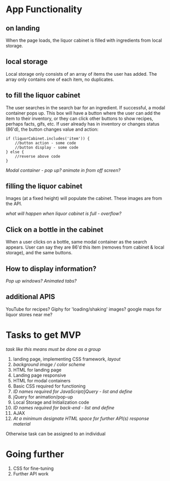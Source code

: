 # App Functionality

## on landing

When the page loads, the liquor cabinet is filled with ingredients from local storage.

## local storage

Local storage only consists of an array of items the user has added. The array only contains one of each item, no duplicates.

## to fill the liquor cabinet

The user searches in the search bar for an ingredient. If successful, a modal container pops up. This box will have a button where the user can add the item to their inventory, or they can click other buttons to show recipes, perhaps facts, gifs, etc. If user already has in inventory or changes status (86'd), the button changes value and action:

    if (liquorCabinet.includes('item')) {
        //button action - some code
        //button display - some code
    } else {
        //reverse above code
    }

_Modal container - pop up? animate in from off screen?_

## filling the liquor cabinet

Images (at a fixed height) will populate the cabinet. These images are from the API.

_what will happen when liquor cabinet is full - overflow?_

## Click on a bottle in the cabinet

When a user clicks on a bottle, same modal container as the search appears. User can say they are 86'd this item (removes from cabinet & local storage), and the same buttons.

## How to display information?

_Pop up windows? Animated tabs?_

## additional APIS

YouTube for recipes? Giphy for 'loading/shaking' images? google maps for liquor stores near me?

# Tasks to get MVP

_task like this means must be done as a group_

1. landing page, implementing CSS framework, _layout_
1. _background image / color scheme_
1. HTML for landing page
1. Landing page responsive
1. HTML for modal containers
1. Basic CSS required for functioning
1. _ID names required for JavaScript/jQuery - list and define_
1. jQuery for animation/pop-up
1. Local Storage and Initialization code
1. _ID names required for back-end - list and define_
1. AJAX
1. _At a minimum designate HTML space for further API(s) response material_

Otherwise task can be assigned to an individual

# Going further

1. CSS for fine-tuning
1. Further API work
